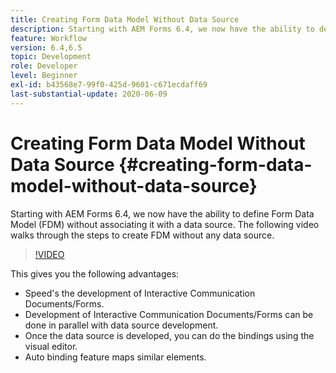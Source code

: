 ```yaml
---
title: Creating Form Data Model Without Data Source
description: Starting with AEM Forms 6.4, we now have the ability to define Form Data Model (FDM) without associating it with a data source. The following video walks through the steps to create FDM without any data source.
feature: Workflow
version: 6.4,6.5
topic: Development
role: Developer
level: Beginner
exl-id: b43568e7-99f0-425d-9601-c671ecdaff69
last-substantial-update: 2020-06-09
---
```

# Creating Form Data Model Without Data Source {#creating-form-data-model-without-data-source}

Starting with AEM Forms 6.4, we now have the ability to define Form Data Model (FDM) without associating it with a data source. The following video walks through the steps to create FDM without any data source.

>[!VIDEO](https://video.tv.adobe.com/v/21414/?quality=9&learn=on)

This gives you the following advantages:

* Speed's the development of Interactive Communication Documents/Forms.
* Development of Interactive Communication Documents/Forms can be done in parallel with data source development.
* Once the data source is developed, you can do the bindings using the visual editor.
* Auto binding feature maps similar elements.
